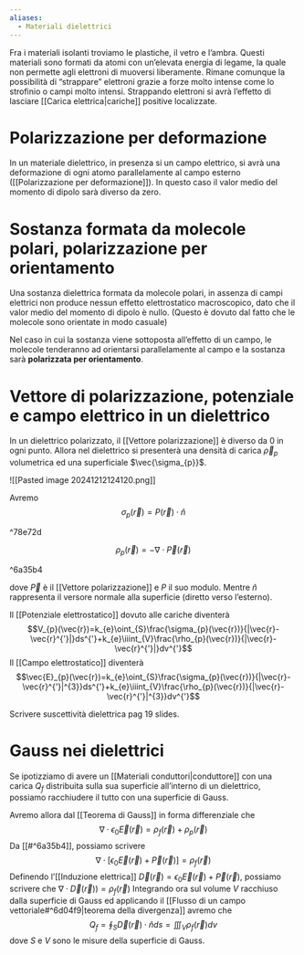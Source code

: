 ```yaml
---
aliases:
  - Materiali dielettrici
---
```

Fra i materiali isolanti troviamo le plastiche, il vetro e l’ambra.
Questi materiali sono formati da atomi con un’elevata energia di legame, la quale non permette agli elettroni di muoversi liberamente.
Rimane comunque la possibilità di “strappare” elettroni grazie a forze molto intense come lo strofinio o campi molto intensi. Strappando elettroni si avrà l’effetto di lasciare [[Carica elettrica|cariche]] positive localizzate.

# Polarizzazione per deformazione
In un materiale dielettrico, in presenza si un campo elettrico, si avrà una deformazione di ogni atomo parallelamente al campo esterno ([[Polarizzazione per deformazione]]).
In questo caso il valor medio del momento di dipolo sarà diverso da zero.

# Sostanza formata da molecole polari, polarizzazione per orientamento
Una sostanza dielettrica formata da molecole polari, in assenza di campi elettrici non produce nessun effetto elettrostatico macroscopico, dato che il valor medio del momento di dipolo è nullo. (Questo è dovuto dal fatto che le molecole sono orientate in modo casuale)

Nel caso in cui la sostanza viene sottoposta all’effetto di un campo, le molecole tenderanno ad orientarsi parallelamente al campo e la sostanza sarà **polarizzata per orientamento**.

# Vettore di polarizzazione, potenziale e campo elettrico in un dielettrico
In un dielettrico polarizzato, il [[Vettore polarizzazione]] è diverso da 0 in ogni punto.
Allora nel dielettrico si presenterà una densità di carica $\vec{\rho}_{p}$ volumetrica ed una superficiale $\vec{\sigma_{p}}$.

![[Pasted image 20241212124120.png]]

Avremo
$$
\sigma_{p}(\vec{r})=P(\vec{r})\cdot \hat n
$$

^78e72d

$$
\rho_{p}(\vec{r})=-\nabla\cdot \vec{P}(\vec{r})
$$

^6a35b4

dove $\vec{P}$ è il [[Vettore polarizzazione]] e $P$ il suo modulo. Mentre $\hat n$ rappresenta il versore normale alla superficie (diretto verso l’esterno).

Il [[Potenziale elettrostatico]] dovuto alle cariche diventerà
$$V_{p}(\vec{r})=k_{e}\oint_{S}\frac{\sigma_{p}(\vec{r})}{|\vec{r}- \vec{r}^{'}|}ds^{'}+k_{e}\iiint_{V}\frac{\rho_{p}(\vec{r})}{|\vec{r}-\vec{r}^{'}|}dv^{'}$$
Il [[Campo elettrostatico]] diventerà
$$\vec{E}_{p}(\vec{r})=k_{e}\oint_{S}\frac{\sigma_{p}(\vec{r})}{|\vec{r}- \vec{r}^{'}|^{3}}ds^{'}+k_{e}\iiint_{V}\frac{\rho_{p}(\vec{r})}{|\vec{r}-\vec{r}^{'}|^{3}}dv^{'}$$

Scrivere suscettività dielettrica pag 19 slides.
# Gauss nei dielettrici
Se ipotizziamo di avere un [[Materiali conduttori|conduttore]] con una carica $Q_{f}$ distribuita sulla sua superficie all’interno di un dielettrico, possiamo racchiudere il tutto con una superficie di Gauss.

Avremo allora dal [[Teorema di Gauss]] in forma differenziale che $$\nabla \cdot \epsilon_{0}\vec{E}(\vec{r})= \rho_{f}(\vec{r}) +\rho_{p}(\vec{r})$$
Da [[#^6a35b4]], possiamo scrivere 
$$\nabla\cdot [\epsilon_{0}\vec{E}(\vec{r})+\vec{P}(\vec{r})]=\rho_{f}(\vec{r})$$
Definendo l’[[Induzione elettrica]] $\vec{D}(\vec{r})=\epsilon_{0}\vec{E}(\vec{r})+\vec{P}(\vec{r})$, possiamo scrivere che $\nabla\cdot \vec{D}(\vec{r}))=\rho_{f}(\vec{r})$
Integrando ora sul volume $V$ racchiuso dalla superficie di Gauss ed applicando il [[Flusso di un campo vettoriale#^6d04f9|teorema della divergenza]] avremo che
$$Q_{f}=\oint_{S}\vec{D}(\vec{r})\cdot \hat nds=\iiint_{V}\rho_{f}(\vec{r})dv$$
dove $S$ e $V$ sono le misure della superficie di Gauss.

